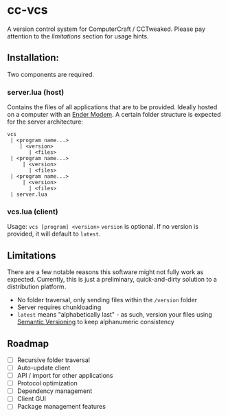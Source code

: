 # cc-vcs
A version control system for ComputerCraft / CCTweaked. Please pay attention to the *limitations* section for usage hints.
## Installation:
Two components are required.
### server.lua (host)
Contains the files of all applications that are to be provided. Ideally hosted on a computer with an [Ender Modem](https://tweaked.cc/peripheral/modem.html).
A certain folder structure is expected for the server architecture:

```
vcs
 | <program name...>
    | <version>
       | <files>
 | <program name...>
     | <version>
       | <files>
 | <program name...>
     | <version>
       | <files>
 | server.lua
```
### vcs.lua (client)
Usage: `vcs [program] <version>`
`version` is optional. If no version is provided, it will default to `latest`.

## Limitations
There are a few notable reasons this software might not fully work as expected. Currently, this is just a preliminary, quick-and-dirty solution to a distribution platform.
 - No folder traversal, only sending files within the `/version` folder
 - Server requires chunkloading
 - `latest` means "alphabetically last" - as such, version your files using [Semantic Versioning](https://semver.org) to keep alphanumeric consistency

 ## Roadmap
 - [ ] Recursive folder traversal
 - [ ] Auto-update client
 - [ ] API / import for other applications
 - [ ] Protocol optimization
 - [ ] Dependency management
 - [ ] Client GUI
 - [ ] Package management features